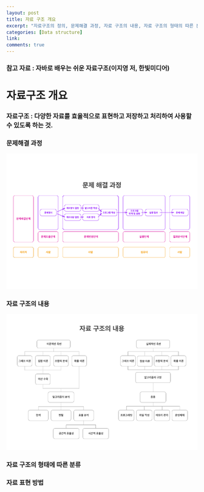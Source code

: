 ```yaml
---
layout: post
title: 자료 구조 개요
excerpt: "자료구조의 정의, 문제해결 과정, 자료 구조의 내용, 자료 구조의 형태의 따른 분류, 자료 표현 방법"
categories: [Data structure]
link:
comments: true
---
```


### 참고 자료 : 자바로 배우는 쉬운 자료구조(이지영 저, 한빛미디어)

# 자료구조 개요


### 자료구조 : 다양한 자료를 효율적으로 표현하고 저장하고 처리하여 사용할 수 있도록 하는 것.


### 문제해결 과정

![Smithsonian Image](/img/2017-10-03-01.PNG)

### 자료 구조의 내용

![Smithsonian Image](/img/2017-10-03-02.PNG)

### 자료 구조의 형태에 따른 분류




### 자료 표현 방법
